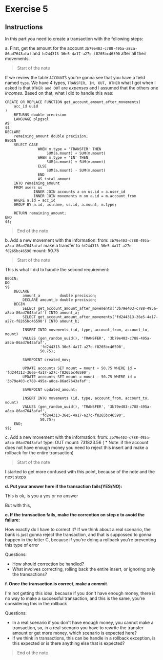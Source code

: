 # Exercise 5

## **Instructions**

In this part you need to create a transaction with the following steps:

a. First, get the amount for the account `3b79e403-c788-495a-a8ca-86ad7643afaf` and `fd244313-36e5-4a17-a27c-f8265bc46590` after all their movements. 

> Start of the note 

If we review the table `ACCOUNTS` you're gonna see that you have a field named `type`. We have 4 types, `TRANSFER, IN, OUT, OTHER` what I got when I asked is that `OTHER and OUT` are *expenses* and I assumed that the others one *incomes*. Based on that, what I did to handle this was: 

```
CREATE OR REPLACE FUNCTION get_account_amount_after_movements(
    acc_id uuid
)
    RETURNS double precision
    LANGUAGE plpgsql
AS
$$
DECLARE
    remaining_amount double precision;
BEGIN
    SELECT CASE
               WHEN m.type = 'TRANSFER' THEN
                   SUM(a.mount) + SUM(m.mount)
               WHEN m.type = 'IN' THEN
                   SUM(a.mount) + SUM(m.mount)
               ELSE
                   SUM(a.mount) - SUM(m.mount)
               END
               AS total_amount
    INTO remaining_amount
    FROM users us
             INNER JOIN accounts a on us.id = a.user_id
             INNER JOIN movements m on a.id = m.account_from
    WHERE a.id = acc_id
    GROUP BY a.id, us.name, us.id, a.mount, m.type;

    RETURN remaining_amount;
END
$$;

``` 

> End of the note

b. Add a new movement with the information: from: `3b79e403-c788-495a-a8ca-86ad7643afaf` make a transfer to `fd244313-36e5-4a17-a27c-f8265bc46590` mount: 50.75

> Start of the note

This is what I did to handle the second requirement: 

```
BEGIN;
DO
$$
    DECLARE
        amount_a         double precision;
        DECLARE amount_b double precision;
    BEGIN
        SELECT get_account_amount_after_movements('3b79e403-c788-495a-a8ca-86ad7643afaf') INTO amount_a;
        SELECT get_account_amount_after_movements('fd244313-36e5-4a17-a27c-f8265bc46590') INTO amount_b;

        INSERT INTO movements (id, type, account_from, account_to, mount)
        VALUES (gen_random_uuid(), 'TRANSFER', '3b79e403-c788-495a-a8ca-86ad7643afaf',
                'fd244313-36e5-4a17-a27c-f8265bc46590',
                50.75);

        SAVEPOINT created_mov;

        UPDATE accounts SET mount = mount + 50.75 WHERE id = 'fd244313-36e5-4a17-a27c-f8265bc46590';
        UPDATE accounts SET mount = mount - 50.75 WHERE id = '3b79e403-c788-495a-a8ca-86ad7643afaf';

        SAVEPOINT updated_amount;

        INSERT INTO movements (id, type, account_from, account_to, mount)
        VALUES (gen_random_uuid(), 'TRANSFER', '3b79e403-c788-495a-a8ca-86ad7643afaf',
                'fd244313-36e5-4a17-a27c-f8265bc46590',
                50.75);
    END;
$$;
```

c. Add a new movement with the information: from: `3b79e403-c788-495a-a8ca-86ad7643afaf` type: OUT mount: 731823.56 ( * Note: if the account does not have enough money you need to reject this insert and make a rollback for the entire transaction)

> Start of the note 

I started to get more confused with this point, because of the note and the next steps

**d. Put your answer here if the transaction fails(YES/NO):**

This is ok, is you a yes or no answer

But with this, 

**e. If the transaction fails, make the correction on step c to avoid the failure:**

How exactly do I have to correct it? If we think about a real scenario, the bank is just gonna reject the transaction, and that is suppossed to gonna happen in the letter C, because if you're doing a rollback you're preventing this type of error

Questions: 

* How should correction be handled?
* What involves correcting, rolling back the entire insert, or ignoring only the transactions?

**f. Once the transaction is correct, make a commit** 

I'm not getting this idea, because if you don't have enough money, there is no way to make a successful transaction, and this is the same, you're considering this in the rollback 

Questions: 

* In a real scenario if you don't have enough money, you cannot make a transaction, so, in a real scenario you have to rewrite the transfer amount or get more money, which scenario is expected here? 
* If we think in transactions, this can be handle in a rollback exception, is this expected or is there anything else that is expected?

> End of the note
